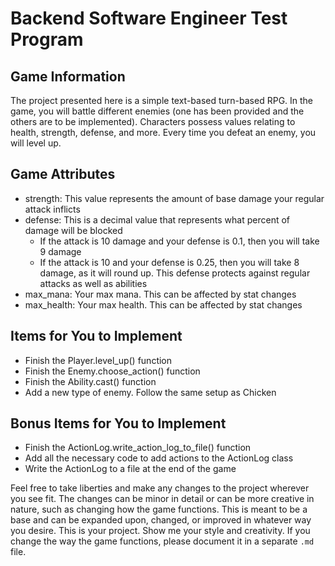 # Backend Software Engineer Test Program

## Game Information

The project presented here is a simple text-based turn-based RPG. In the game,
you will battle different enemies (one has been provided and the others are to
be implemented). Characters possess values relating to health, strength,
defense, and more. Every time you defeat an enemy, you will level up.

## Game Attributes

- strength: This value represents the amount of base damage your regular attack
  inflicts
- defense: This is a decimal value that represents what percent of damage will be
  blocked
    - If the attack is 10 damage and your defense is 0.1, then you will take 9
      damage
    - If the attack is 10 and your defense is 0.25, then you will take 8 damage,
      as it will round up. This defense protects against regular attacks as well
      as abilities
- max_mana: Your max mana. This can be affected by stat changes
- max_health: Your max health. This can be affected by stat changes

## Items for You to Implement

- Finish the Player.level_up() function
- Finish the Enemy.choose_action() function
- Finish the Ability.cast() function
- Add a new type of enemy. Follow the same setup as Chicken

## Bonus Items for You to Implement

- Finish the ActionLog.write_action_log_to_file() function
- Add all the necessary code to add actions to the ActionLog class
- Write the ActionLog to a file at the end of the game

Feel free to take liberties and make any changes to the project wherever you see
fit. The changes can be minor in detail or can be more creative in nature, such as changing how the game functions. This is meant to be a base and can be expanded
upon, changed, or improved in whatever way you desire. This is your project.
Show me your style and creativity. If you change the way the game functions,
please document it in a separate `.md` file.
